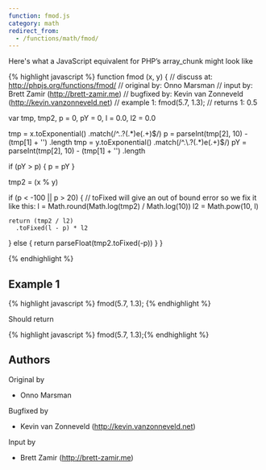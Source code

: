 ```yaml
---
function: fmod.js
category: math
redirect_from:
  - /functions/math/fmod/
---
```


<!-- WARNING! This file is auto generated by `npm run web:inject`, do not edit by hand -->

Here's what a JavaScript equivalent for PHP’s array_chunk might look like

{% highlight javascript %}
function fmod (x, y) {
  //  discuss at: http://phpjs.org/functions/fmod/
  // original by: Onno Marsman
  //    input by: Brett Zamir (http://brett-zamir.me)
  // bugfixed by: Kevin van Zonneveld (http://kevin.vanzonneveld.net)
  //   example 1: fmod(5.7, 1.3);
  //   returns 1: 0.5

  var tmp, tmp2, p = 0,
    pY = 0,
    l = 0.0,
    l2 = 0.0

  tmp = x.toExponential()
    .match(/^.\.?(.*)e(.+)$/)
  p = parseInt(tmp[2], 10) - (tmp[1] + '')
    .length
  tmp = y.toExponential()
    .match(/^.\.?(.*)e(.+)$/)
  pY = parseInt(tmp[2], 10) - (tmp[1] + '')
    .length

  if (pY > p) {
    p = pY
  }

  tmp2 = (x % y)

  if (p < -100 || p > 20) {
    // toFixed will give an out of bound error so we fix it like this:
    l = Math.round(Math.log(tmp2) / Math.log(10))
    l2 = Math.pow(10, l)

    return (tmp2 / l2)
      .toFixed(l - p) * l2
  } else {
    return parseFloat(tmp2.toFixed(-p))
  }
}

{% endhighlight %}

## Example 1

{% highlight javascript %}
fmod(5.7, 1.3);
{% endhighlight %}

Should return

{% highlight javascript %}
fmod(5.7, 1.3);{% endhighlight %}


## Authors


Original by

- Onno Marsman


Bugfixed by

- Kevin van Zonneveld (http://kevin.vanzonneveld.net)


Input by

- Brett Zamir (http://brett-zamir.me)

